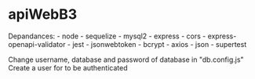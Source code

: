# apiWebB3

Depandances:
    - node
    - sequelize
    - mysql2
    - express
    - cors
    - express-openapi-validator
    - jest
    - jsonwebtoken
    - bcrypt
    - axios
    - json
    - supertest
    
Change username, database and password of database in "db.config.js"
Create a user for to be authenticated